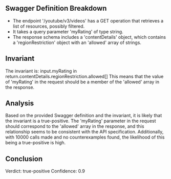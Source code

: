 ## Swagger Definition Breakdown
- The endpoint '/youtube/v3/videos' has a GET operation that retrieves a list of resources, possibly filtered.
- It takes a query parameter 'myRating' of type string.
- The response schema includes a 'contentDetails' object, which contains a 'regionRestriction' object with an 'allowed' array of strings.

## Invariant
The invariant is: input.myRating in return.contentDetails.regionRestriction.allowed[]
This means that the value of 'myRating' in the request should be a member of the 'allowed' array in the response.

## Analysis
Based on the provided Swagger definition and the invariant, it is likely that the invariant is a true-positive. The 'myRating' parameter in the request should correspond to the 'allowed' array in the response, and this relationship seems to be consistent with the API specification. Additionally, with 10000 calls made and no counterexamples found, the likelihood of this being a true-positive is high.

## Conclusion
Verdict: true-positive
Confidence: 0.9

